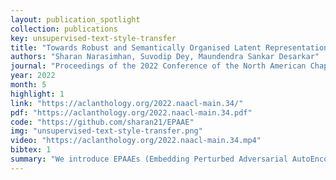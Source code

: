 ```yaml
---
layout: publication_spotlight
collection: publications
key: unsupervised-text-style-transfer
title: "Towards Robust and Semantically Organised Latent Representations for Unsupervised Text Style Transfer"
authors: "Sharan Narasimhan, Suvodip Dey, Maundendra Sankar Desarkar"
journal: "Proceedings of the 2022 Conference of the North American Chapter of the Association for Computational Linguistics: Human Language Technologies"
year: 2022
month: 5
highlight: 1
link: "https://aclanthology.org/2022.naacl-main.34/"
pdf: "https://aclanthology.org/2022.naacl-main.34.pdf"
code: "https://github.com/sharan21/EPAAE"
img: "unsupervised-text-style-transfer.png"
video: "https://aclanthology.org/2022.naacl-main.34.mp4"
bibtex: 1
summary: "We introduce EPAAEs (Embedding Perturbed Adversarial AutoEncoders) which completes this perturbation model, by adding a finely adjustable noise component on the continuous embeddings space. We empirically show that this (a) produces a better organised latent space that clusters stylistically similar sentences together, (b) performs best on a diverse set of text style transfer tasks than similar denoising-inspired baselines, and (c) is capable of fine-grained control of Style Transfer strength."
---
```

